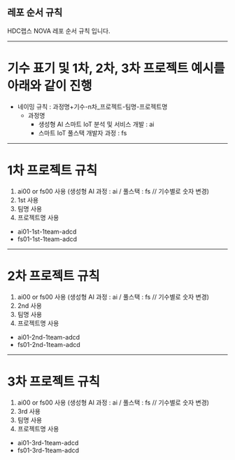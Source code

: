 ## 레포 순서 규칙
HDC랩스 NOVA 레포 순서 규칙 입니다.

---------------------------------

# 기수 표기 및 1차, 2차, 3차 프로젝트 예시를 아래와 같이 진행
- 네이밍 규칙 : 과정명+기수-n차_프로젝트-팀명-프로젝트명
  - 과정명
    - 생성형 AI 스마트 IoT 분석 및 서비스 개발 : ai
    - 스마트 IoT 풀스택 개발자 과정 : fs

---------------------------------

# 1차 프로젝트 규칙

1) ai00 or fs00 사용 (생성형 AI 과정 : ai / 풀스택 : fs // 기수별로 숫자 변경)
2) 1st 사용
3) 팀명 사용
4) 프로젝트명 사용 

- ai01-1st-1team-adcd 
- fs01-1st-1team-adcd

---------------------------------

# 2차 프로젝트 규칙

1) ai00 or fs00 사용 (생성형 AI 과정 : ai / 풀스택 : fs // 기수별로 숫자 변경)
2) 2nd 사용
3) 팀명 사용
4) 프로젝트명 사용 

- ai01-2nd-1team-adcd
- fs01-2nd-1team-adcd

---------------------------------

# 3차 프로젝트 규칙

1) ai00 or fs00 사용 (생성형 AI 과정 : ai / 풀스택 : fs // 기수별로 숫자 변경)
2) 3rd 사용
3) 팀명 사용
4) 프로젝트명 사용 

- ai01-3rd-1team-adcd
- fs01-3rd-1team-adcd
